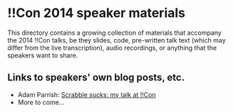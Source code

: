 # !!Con 2014 speaker materials

This directory contains a growing collection of materials that accompany the 2014 !!Con talks, be they slides, code, pre-written talk text (which may differ from the live transcription), audio recordings, or anything that the speakers want to share.

## Links to speakers' own blog posts, etc.

  * Adam Parrish: [Scrabble sucks: my talk at !!Con](http://www.decontextualize.com/2014/05/scrabble-sucks-my-talk-at-con/)
  * More to come...

